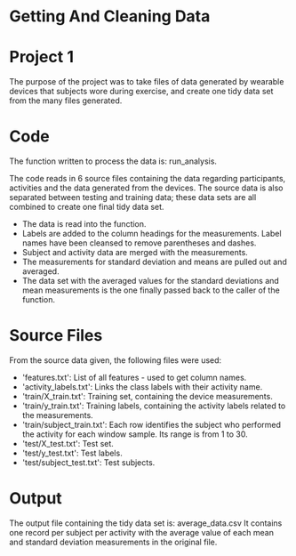 Getting And Cleaning Data
=========================

Project 1
=========

The purpose of the project was to take files of data generated by wearable devices that subjects wore during exercise, and create one tidy data set from the many files generated.

Code
=====
The function written to process the data is: run_analysis.

The code reads in 6 source files containing the data regarding participants, activities and the data generated from the devices.  The source data is also separated between testing and training data; these data sets are all combined to create one final tidy data set.

- The data is read into the function.  
- Labels are added to the column headings for the measurements. Label names have been cleansed to remove parentheses and dashes.   
- Subject and activity data are merged with the measurements.  
- The measurements for standard deviation and means are pulled out and averaged.
- The data set with the averaged values for the standard deviations and mean measurements is the one finally passed back to the caller of the function.

Source Files
============
From the source data given, the following files were used:

- 'features.txt': List of all features - used to get column names.
- 'activity_labels.txt': Links the class labels with their activity name.
- 'train/X_train.txt': Training set, containing the device measurements.
- 'train/y_train.txt': Training labels, containing the activity labels related to the measurements.
- 'train/subject_train.txt': Each row identifies the subject who performed the activity for each window sample. Its range is from 1 to 30.
- 'test/X_test.txt': Test set.
- 'test/y_test.txt': Test labels.
- 'test/subject_test.txt': Test subjects.



Output
========
The output file containing the tidy data set is: average_data.csv
It contains one record per subject per activity with the average value of each mean and standard deviation measurements in the original file.



